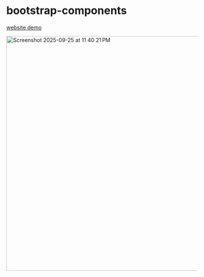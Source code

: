 # bootstrap-components

[website demo](https://devliwa.github.io/bootstrap-components/) 

<img width="1185" height="617" alt="Screenshot 2025-09-25 at 11 40 21 PM" src="https://github.com/user-attachments/assets/d1b50cc4-69d7-4d0a-ba79-c1aafa4d2f1a" />
